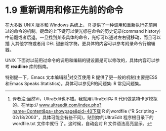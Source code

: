 # 1.9 重新调用和修正先前的命令

在大多数 UNIX 版本和 Windows 系统上， R 提供了一种调用和重新执行先前用 过的命令的机制。键盘的上下键可以使光标在命令的历史记录(command history) 中前翻或者后退。一旦找到某条具体的命令，光标可以通过左右键移动，而且可以插 入其他字符或者用 DEL 键删除字符。更具体的内容可以参考附录命令行编辑器。

UNIX 下面对以前用过命令的调用和编辑的键设置是可以修改的，具体内容可以参考 **readline** 库的指南。

特别提一下，Emacs 文本编辑器[^1]对交互使用 R 提供了更一般的机制(主要是ESS 和Emacs Speaks Statistics)。具体可以参见R的问题集: R 常见问题集。



[^1]:译者注:当然Vi，UltraEdit也不错。我就用UltraEdit写 R 代码做蒙特卡罗模拟的。在http:// www.ultraedit.com/index.php?name=Content&pa=showpage&pid=40下载 R 的wordfile (“R Scripting - 02/18/2003”，具体可能会有些不同)，贴到你的UltraEdit 程序根目录下的wordfile.txt 文件中就行 了。这时候，自动会对 R 文件语法高亮显示。